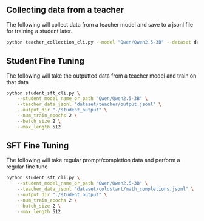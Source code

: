 ## Collecting data from a teacher
The following will collect data from a teacher model and save to a jsonl file for training a student later.

```bash
python teacher_collection_cli.py --model "Qwen/Qwen2.5-3B" --dataset dataset/teacher/input.jsonl --output dataset/teacher/output.jsonl --device cpu --batch_size 2 --G 4
```

## Student Fine Tuning
The following will take the outputted data from a teacher model and train on that data

```bash
python student_sft_cli.py \
    --student_model_name_or_path "Qwen/Qwen2.5-3B" \
    --teacher_data_jsonl "dataset/teacher/output.jsonl" \
    --output_dir "./student_output" \
    --num_train_epochs 2 \
    --batch_size 2 \
    --max_length 512
```

## SFT Fine Tuning
The following will take regular prompt/completion data and perform a regular fine tune

```bash
python student_sft_cli.py \
    --student_model_name_or_path "Qwen/Qwen2.5-3B" \
    --teacher_data_jsonl "dataset/coldstart/math_completions.jsonl" \
    --output_dir "./student_output" \
    --num_train_epochs 2 \
    --batch_size 2 \
    --max_length 512
```